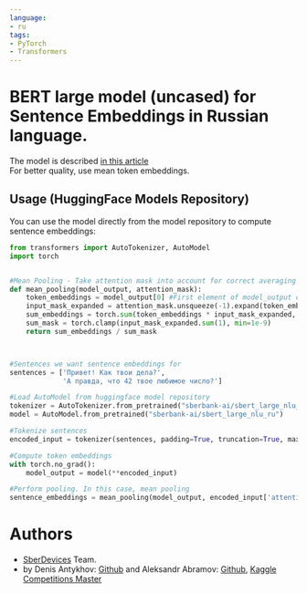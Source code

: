 ```yaml
---
language:
- ru
tags:
- PyTorch
- Transformers
---
```


# BERT large model (uncased) for Sentence Embeddings in Russian language.
The model is described [in this article](https://habr.com/ru/company/sberdevices/blog/527576/)  
For better quality, use mean token embeddings.

## Usage (HuggingFace Models Repository)

You can use the model directly from the model repository to compute sentence embeddings:
```python
from transformers import AutoTokenizer, AutoModel
import torch


#Mean Pooling - Take attention mask into account for correct averaging
def mean_pooling(model_output, attention_mask):
    token_embeddings = model_output[0] #First element of model_output contains all token embeddings
    input_mask_expanded = attention_mask.unsqueeze(-1).expand(token_embeddings.size()).float()
    sum_embeddings = torch.sum(token_embeddings * input_mask_expanded, 1)
    sum_mask = torch.clamp(input_mask_expanded.sum(1), min=1e-9)
    return sum_embeddings / sum_mask



#Sentences we want sentence embeddings for
sentences = ['Привет! Как твои дела?',
             'А правда, что 42 твое любимое число?']

#Load AutoModel from huggingface model repository
tokenizer = AutoTokenizer.from_pretrained("sberbank-ai/sbert_large_nlu_ru")
model = AutoModel.from_pretrained("sberbank-ai/sbert_large_nlu_ru")

#Tokenize sentences
encoded_input = tokenizer(sentences, padding=True, truncation=True, max_length=24, return_tensors='pt')

#Compute token embeddings
with torch.no_grad():
    model_output = model(**encoded_input)

#Perform pooling. In this case, mean pooling
sentence_embeddings = mean_pooling(model_output, encoded_input['attention_mask'])
```

# Authors
+ [SberDevices](https://sberdevices.ru/) Team.
+ by Denis Antykhov: [Github](https://github.com/gaphex) and Aleksandr Abramov: [Github](https://github.com/Ab1992ao), [Kaggle Competitions Master](https://www.kaggle.com/andrilko)